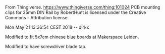 
From Thingiverse.
	https://www.thingiverse.com/thing:101024
	PCB mounting clips for 35mm DIN Rail by RobertHunt 
	is licensed under the Creative Commons - Attribution license.

Mon May 21 13:36:54 CEST 2018 -- dirkx

Modified to fit 5x7cm chinese blue boards at Makerspace Leiden.

Modified to have screwdriver blade tap.

